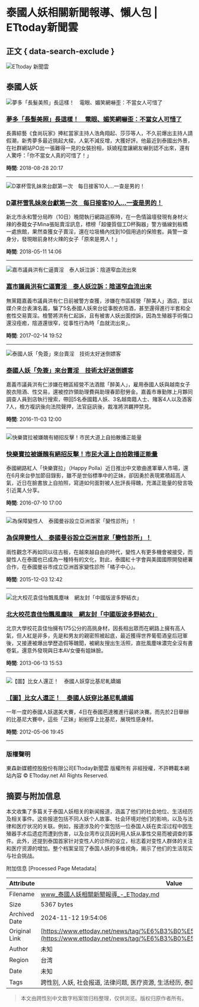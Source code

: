 # 泰國人妖相關新聞報導、懶人包 | ETtoday新聞雲

## 正文 { data-search-exclude }


![ETtoday 新聞雲](https://static.ettoday.net/style/ettoday2017/images/logo/et-13th.gif)

## 泰國人妖

![夢多「長髮美照」長這樣！　電眼、媚笑網嚇歪：不當女人可惜了](//cdn2.ettoday.net/images/3518/c3518958.jpg)

### [夢多「長髮美照」長這樣！　電眼、媚笑網嚇歪：不當女人可惜了](https://star.ettoday.net/news/1246259)

長壽綜藝《食尚玩家》捧紅當家主持人浩角翔起、莎莎等人，不久前爆出主持人請假潮，新秀夢多最近挑起大樑，人氣不減反增，大獲好評。他最近到泰國出外景，在社群網站PO出一張難得一見的女裝扮相，妖嬈程度讓網友嚇到認不出來，還有人驚呼：「你不當女人真的可惜了！」

**時間**: 2018-08-28 20:17

---

![D罩杯雪乳妹來台獻第一次　每日接客10人...一查是男的！](//cdn2.ettoday.net/images/3280/c3280556.jpg)

### [D罩杯雪乳妹來台獻第一次　每日接客10人...一查是男的！](https://www.ettoday.net/news/20180511/1167508.htm)

新北市永和警分局昨（10日）晚間執行網路巡察時，在一色情論壇發現有身材火辣的泰籍女子Mina張貼賣淫訊息，標榜「超優質個工D杯胸器」警方循線到板橋一處旅館，果然查獲女子賣淫，還在垃圾桶內找到10個用過的保險套。員警一查身分，發現眼前身材火辣的女子「原來是男人！」

**時間**: 2018-05-11 14:06

---

![嘉市議員洪有仁逼賣淫　泰人妖泣訴：陰道窄血流出來](//static.ettoday.net/images/loading_200x150.gif)

### [嘉市議員洪有仁逼賣淫　泰人妖泣訴：陰道窄血流出來](https://www.ettoday.net/news/20170214/866840.htm)

無黨籍嘉義市議員洪有仁日前被警方查獲，涉嫌在市區經營「醉美人」酒店，並以媒介來台表演名義，騙了5名泰國人妖來台從事脫衣陪酒，甚至還得進行半套和全套性交易賣淫。檢警將洪有仁起訴，且有被害人妖出面控訴，因為生殖器手術傷口還沒痊癒，陰道還很窄，從事性行為時「血就流出來」。

**時間**: 2017-02-14 19:52

---

![泰國人妖「免簽」來台賣淫　技術太好迷倒嫖客](//static.ettoday.net/images/loading_200x150.gif)

### [泰國人妖「免簽」來台賣淫　技術太好迷倒嫖客](https://www.ettoday.net/news/20161103/804324.htm)

嘉義市議員洪有仁涉嫌在轄區經營不法酒館「醉美人」，雇用泰國人妖與越南女子脫衣陪酒、性交易，還被控詐領助理費與助理春節慰勞金。嘉義市專勤隊上月夥同調查人員到店執行搜索，帶回5名泰國籍人妖、3名越南籍人士、賭客4人以及酒客7人，檢方複訊後向法院聲押，法官庭訊後，裁准將洪羈押禁見。

**時間**: 2016-11-03 12:00

---

![快樂寶拉被嫌醜有絕招反擊！市民大道上自拍散播正能量](//static.ettoday.net/images/loading_200x150.gif)

### [快樂寶拉被嫌醜有絕招反擊！市民大道上自拍散播正能量](https://star.ettoday.net/news/732517)

泰國網路紅人「快樂寶拉」（Happy Polla）近日推出中文歌曲進軍華人市場，還在6月來台參加節目錄影，雖不是世俗標準中的正妹，卻因勇於表現累積超高人氣，近日在臉書放上自拍照，寫道如何面對被人批評長得醜，充滿正能量的發言吸引近萬人分享。

**時間**: 2016-07-10 17:00

---

![為保障變性人　泰國曼谷設立亞洲首家「變性診所」！](//static.ettoday.net/images/loading_200x150.gif)

### [為保障變性人　泰國曼谷設立亞洲首家「變性診所」！](https://health.ettoday.net/news/607368)

兩性觀念不再如同以往古板，在越來越自由的時代，變性人有更多機會被接受，而變性人在泰國也已成為一種特有的文化，對此，泰國紅十字會與美國國際開發總署合作，在泰國曼谷市成立亞洲首家變性診所「橘子中心」。

**時間**: 2015-12-03 12:42

---

![北大校花袁佳怡飄風塵味　網友封「中國版波多野結衣」](//static.ettoday.net/images/loading_200x150.gif)

### [北大校花袁佳怡飄風塵味　網友封「中國版波多野結衣」](https://star.ettoday.net/news/222454)

北京大學校花袁佳怡擁有175公分的高挑身材，因長相出眾而在網路上擁有高人氣，但人紅是非多，先是和男友的親密照被起底，最近獲得世界葡萄酒皇后冠軍後，又接連被爆出學歷造假等醜聞，被網友搜出生活照，直批風塵味濃完全沒有書卷氣，還意外發現與日本AV女優有姐妹臉。

**時間**: 2013-06-13 15:53

---

![【圖】比女人還正！　泰國人妖穿比基尼軋嬌媚](//static.ettoday.net/images/loading_200x150.gif)

### [【圖】比女人還正！　泰國人妖穿比基尼軋嬌媚](https://star.ettoday.net/news/44366)

一年一度的泰國人妖選美大賽，4日在泰國芭達雅進行最終決賽。而先於2日舉辦的比基尼大賽中，這些「正妹」紛紛穿上比基尼，展現性感身材。

**時間**: 2012-05-06 19:45

---

### 版權聲明
東森新媒體控股股份有限公司ETtoday新聞雲 版權所有 非經授權，不許轉載本網站內容 © ETtoday.net All Rights Reserved.

## 摘要与附加信息

<!-- tcd_abstract -->
本文收集了多篇关于泰国人妖相关的新闻报道，涵盖了他们的社会地位、生活经历及相关事件。这些报道包括不同人妖个人故事、社会环境对他们的影响，以及与法律和医疗状况的关联。例如，报道涉及的个案包括一位泰国人妖在卖淫过程中因生殖器手术后遗症而遭到伤害，以及台湾市议员因利用人妖从事性交易而被调查的事件。此外，还提到泰国首家针对变性人的诊所的设立，标志着对变性人群体的关注和医疗资源的增加。整个档案呈现了泰国人妖的多维视角，揭示了他们的生活现实与社会挑战。
<!-- tcd_abstract_end -->

附加信息 [Processed Page Metadata]

| Attribute       | Value                                  |
|-----------------|----------------------------------------|
| Filename        | www_泰國人妖相關新聞報導_-_ETtoday.md                             |
| Size            | 5367 bytes                           |
| Archived Date   | 2024-11-12 19:54:06                             |
| Original Link   | [https://www.ettoday.net/news/tag/%E6%B3%B0%E5%9C%8B%E4%BA%BA%E5%A6%96/](https://www.ettoday.net/news/tag/%E6%B3%B0%E5%9C%8B%E4%BA%BA%E5%A6%96/)                       |
| Author          | 未知                               |
| Region          | 台湾                               |
| Date            | 未知                                 |
| Tags            | 跨性别, 人妖, 社会报道, 法律问题, 医疗资源, 生活经历, 泰国                                 |
>
> 本文由跨性别中文数字档案馆归档整理，仅供浏览。版权归原作者所有。
>